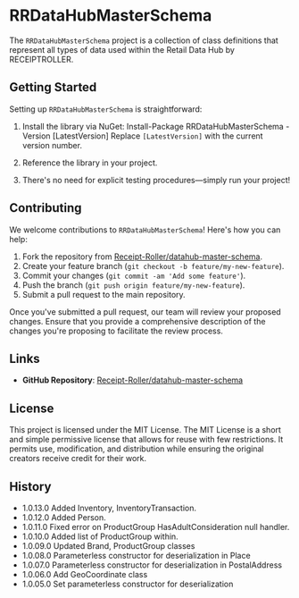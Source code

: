 ﻿# RRDataHubMasterSchema

The `RRDataHubMasterSchema` project is a collection of class definitions that represent all types of data used within the Retail Data Hub by RECEIPTROLLER.

## Getting Started

Setting up `RRDataHubMasterSchema` is straightforward:

1. Install the library via NuGet: Install-Package RRDataHubMasterSchema -Version [LatestVersion] Replace `[LatestVersion]` with the current version number.

2. Reference the library in your project.

3. There's no need for explicit testing procedures—simply run your project!

## Contributing

We welcome contributions to `RRDataHubMasterSchema`! Here's how you can help:

1. Fork the repository from [Receipt-Roller/datahub-master-schema](https://github.com/Receipt-Roller/datahub-master-schema).
2. Create your feature branch (`git checkout -b feature/my-new-feature`).
3. Commit your changes (`git commit -am 'Add some feature'`).
4. Push the branch (`git push origin feature/my-new-feature`).
5. Submit a pull request to the main repository.

Once you've submitted a pull request, our team will review your proposed changes. Ensure that you provide a comprehensive description of the changes you're proposing to facilitate the review process.

## Links

- **GitHub Repository**: [Receipt-Roller/datahub-master-schema](https://github.com/Receipt-Roller/datahub-master-schema)

## License

This project is licensed under the MIT License. The MIT License is a short and simple permissive license that allows for reuse with few restrictions. It permits use, modification, and distribution while ensuring the original creators receive credit for their work.

## History
- 1.0.13.0 Added Inventory, InventoryTransaction.
- 1.0.12.0 Added Person.
- 1.0.11.0 Fixed error on ProductGroup HasAdultConsideration null handler.
- 1.0.10.0 Added list of ProductGroup within.
- 1.0.09.0 Updated Brand, ProductGroup classes
- 1.0.08.0 Parameterless constructor for deserialization in Place
- 1.0.07.0 Parameterless constructor for deserialization in PostalAddress
- 1.0.06.0 Add GeoCoordinate class
- 1.0.05.0 Set parameterless constructor for deserialization